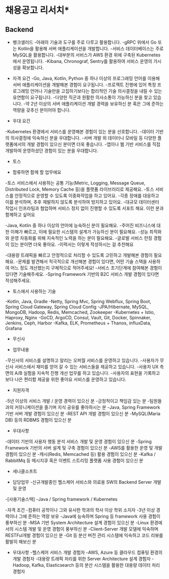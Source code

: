 # **채용공고 리서치*** 

## Backend 

*   뱅크샐러드
-아래의 기술과 도구를 주로 다루고 활용합니다.
-gRPC 위에서 Go 또는 Kotlin을 활용해 서버 애플리케이션을 개발합니다. 
-서비스 데이터베이스는 주로 MySQL을 활용합니다.
-대부분의 서비스가 AWS 환경 위에 구축된 Kubernetes에서 운영됩니다.
-Kibana, Chronograf, Sentry를 활용하여 서비스 운영의 가시성을 확보합니다.
 

-   자격 요건
-Go, Java, Kotlin, Python 중 하나 이상의 프로그래밍 언어를 이용해 서버 애플리케이션을 개발해본 경험이 요구됩니다.
-프로젝트 진행에 있어 특정 프로그래밍 언어나 기술만을 고집하기보다는 합리적인 기술 의사결정을 내릴 수 있는 유연함이 요구됩니다.
-다양한 직군과 원활한 의사소통이 가능하신 분을 찾고 있습니다.
-약 2년 이상의 서버 애플리케이션 개발 경력을 보유하신 분 혹은 그에 준하는 역량을 갖추신 분이어야 합니다.
 

-   우대 요건

-Kubernetes 환경에서 서비스를 운영해본 경험이 있는 분을 선호합니다.
-데이터 기반의 의사결정에 익숙하신 분을 우대합니다.
-서버 개발 외 데이터나 모바일 등 다양한 플랫폼에서의 개발 경험이 있으신 분이면 더욱 좋습니다.
-앱이나 웹 기반 서비스를 직접 개발하여 운영하셨던 경험이 있는 분을 우대합니다.



*   토스
-   합류하면 함께 할 업무에요

-토스 서비스에서 사용하는 공통 기능(Metric, Logging, Message Queue, Distributed Lock, Memory Cache 등)을 플랫폼  라이브러리로 제공해요.
-토스 서비스를 안정적으로 운영할 수 있도록 이중화작업을 하고 있어요.
-각종 장애를 대응하고 이를 분석하며, 추후 재발하지 않도록 분석하여 방지하고 있어요.
-대규모 데이터센터 작업시 인프라팀과 협업하며 서비스 정지 없이 진행할 수 있도록 서포트 해요.
이런 분과 함께하고 싶어요

-Java, Kotlin 중 하나 이상의 언어에 능숙하신 분이 필요해요.
-주어진 비즈니스에 대한 이해가 빠르고, 이에 필요한 시스템의 설계가 가능하신 분이 필요해요.
-성능 최적화와 운영 자동화를 위해 지속적인 노력을 하는 분이 필요해요.
-글로벌 서비스 런칭 경험이 있는 분이면 더욱 좋아요.
-이력서는 이렇게 작성하시는 걸 추천해요

-대용량 트래픽을 빠르고 안정적으로 처리할 수 있도록 고민하고 개발해본 경험이 필요해요.
-문제를 발견해서 적극적으로 개선해본 경험이 있다면, 어떤 기술 스택을 사용하여 어느 정도 개선했는지 구체적으로 적어주세요!
-서비스 초기단계에 참여해본 경험이 있다면 기술해주세요.
-Spring Framework 기반의 B2C 서비스 개발 경험이 있다면 작성해주세요.

-   토스에서 사용하는 기술

-Kotlin, Java, Gradle
-Netty, Spring Mvc, Spring Webflux, Spring Boot, Spring Cloud Gateway, Spring Cloud Config
-JPA/Hibernate, MySQL, MongoDB, Hadoop, Redis, Memcached, Zookeeper
-Kubernetes + Istio, Haproxy, Nginx
-GoCD, ArgoCD, Consul, Vault, Git, Docker, Spinnaker, Jenkins, Ceph, Harbor
-Kafka, ELK, Prometheus + Thanos, influxData, Grafana


* 무신사

-   업무내용

-무신사의 서비스를 설명하고 알리는 오퍼월 서비스를 운영하고 있습니다.
-사용자가 무신사 서비스에서 재미를 얻어 갈 수 있는 서비스들을 제공하고 있습니다.
-사용자 UX 측면의 A/B 실험을 지속적 진행 개선 업무를 하고 있습니다.
-사용자의 표현을 기록하고 보다 나은 편리함 제공을 위한 좋아요 서비스를 운영하고 있습니다.




-   지원자격

-5년 이상의 서비스 개발 / 운영 경력이 있으신 분
-긍정적이고 책임감 있는 분
-팀원들과의 커뮤니케이션을 즐기며 지식 공유를 좋아하시는 분
-Java, Spring Framework 기반 서버 개발 경험이 있으신 분
-REST API 개발 경험이 있으신 분
-MySQL(Maria DB) 등의 RDBMS 경험이 있으신 분




-   우대사항

-데이터 기반의 사용자 행동 분석 서비스 개발 및 운영 경험이 있으신 분
-Spring Framework 기반의 서버 설계 및 구축 경험이 있으신 분
-AWS를 활용한 운영 및 개발 경험이 있으신 분
-캐시(Redis, Memcached 등) 활용 경험이 있으신 분
-Kafka / RabbitMq 등 메시지큐 혹은 이벤트 스트리밍 플랫폼 사용 경험이 있으신 분



*   세나클소프트
-   담당업무
-신규개발중인 헬스케어 서비스와 의료용 SW의 Backend Server 개발 및 운영

-[사용기술스택]
-Java / Spring framework / Kubernetes

-자격 조건
-컴퓨터 공학이나 그와 유사한 학과의 학사 이상 학위 소지자
-3년 이상 경력이나 그에 준하는 역량 보유
-Java에 능숙하며 Spring 등 framework 사용 경험이 풍부하신 분
-MSA 기반 System Architecture 설계 경험이 있으신 분
-Linux 환경에서의 시스템 개발 및 운영 경험이 풍부하신 분
-Client-Server 개발 모델에 익숙하며 RESTFul개발 경험이 있으신 분
-Git 등 분산 버전 관리 시스템에 익숙하고 코드 리뷰를 활발히 해보신 분

-   우대사항
-헬스케어 서비스 개발 경험자
-AWS, Azure 등 클라우드 컴퓨팅 환경의 개발 경험자
-대용량 트래픽 처리를 위한 Server Architecture 설계 경험자
-Hadoop, Kafka, Elasticsearch 등의 분산 시스템을 활용한 대용량 데이터 처리 경험자